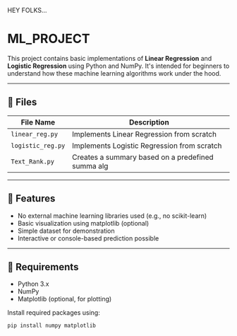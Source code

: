 HEY FOLKS...

# ML_PROJECT

This project contains basic implementations of **Linear Regression** and **Logistic Regression** using Python and NumPy. It's intended for beginners to understand how these machine learning algorithms work under the hood.

---

## 📁 Files

| File Name        | Description                                      |
|------------------|--------------------------------------------------|
| `linear_reg.py`  | Implements Linear Regression from scratch        |
| `logistic_reg.py`| Implements Logistic Regression from scratch      |
| `Text_Rank.py`   | Creates a summary based on a predefined summa alg|
---

## 🚀 Features

- No external machine learning libraries used (e.g., no scikit-learn)
- Basic visualization using matplotlib (optional)
- Simple dataset for demonstration
- Interactive or console-based prediction possible

---

## 🔧 Requirements

- Python 3.x
- NumPy
- Matplotlib (optional, for plotting)

Install required packages using:
```bash
pip install numpy matplotlib
